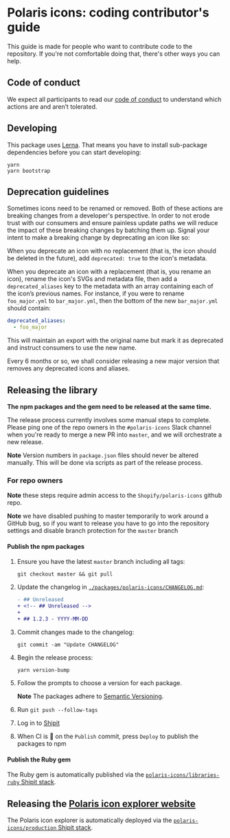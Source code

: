 # Polaris icons: coding contributor's guide

This guide is made for people who want to contribute code to the repository. If you're not comfortable doing that, there's other ways you can help.

## Code of conduct

We expect all participants to read our [code of conduct](https://github.com/Shopify/polaris-tokens/blob/master/.github/CODE_OF_CONDUCT.md) to understand which actions are and aren’t tolerated.

## Developing

This package uses [Lerna](https://github.com/lerna/lerna). That means you have to install sub-package dependencies before you can start developing:

```
yarn
yarn bootstrap
```

## Deprecation guidelines

Sometimes icons need to be renamed or removed. Both of these actions are breaking changes from a developer's perspective. In order to not erode trust with our consumers and ensure painless update paths we will reduce the impact of these breaking changes by batching them up. Signal your intent to make a breaking change by deprecating an icon like so:

When you deprecate an icon with no replacement (that is, the icon should be deleted in the future), add `deprecated: true` to the icon's metadata.

When you deprecate an icon with a replacement (that is, you rename an icon), rename the icon's SVGs and metadata file, then add a `deprecated_aliases` key to the metadata with an array containing each of the icon’s previous names. For instance, if you were to rename `foo_major.yml` to `bar_major.yml`, then the bottom of the new `bar_major.yml` should contain:

```yml
deprecated_aliases:
  - foo_major
```

This will maintain an export with the original name but mark it as deprecated and instruct consumers to use the new name.

Every 6 months or so, we shall consider releasing a new major version that removes any deprecated icons and aliases.

## Releasing the library

**The npm packages and the gem need to be released at the same time.**

The release process currently involves some manual steps to complete. Please ping one of the repo owners in the `#polaris-icons` Slack channel when you're ready to merge a new PR into `master`, and we will orchestrate a new release.

**Note** Version numbers in `package.json` files should never be altered manually. This will be done via scripts as part of the release process.

### For repo owners

**Note** these steps require admin access to the `Shopify/polaris-icons` github repo.

**Note** we have disabled pushing to master temporarily to work around a GitHub bug, so if you want to release you have to go into the repository settings and disable branch protection for the `master` branch

#### Publish the npm packages

1. Ensure you have the latest `master` branch including all tags:

   ```
   git checkout master && git pull
   ```

1. Update the changelog in [`./packages/polaris-icons/CHANGELOG.md`](https://github.com/Shopify/polaris-icons/blob/master/packages/polaris-icons/CHANGELOG.md):

   ```diff
   - ## Unreleased
   + <!-- ## Unreleased -->
   +
   + ## 1.2.3 - YYYY-MM-DD
   ```

1. Commit changes made to the changelog:

   ```
   git commit -am "Update CHANGELOG"
   ```

1. Begin the release process:

   ```
   yarn version-bump
   ```

1. Follow the prompts to choose a version for each package.

   **Note** The packages adhere to [Semantic Versioning](https://semver.org/spec/v2.0.0.html).

1. Run `git push --follow-tags`
1. Log in to [Shipit](https://shipit.shopify.io/shopify/polaris-icons/libraries-js)
1. When CI is 🍏 on the `Publish` commit, press `Deploy` to publish the packages to npm

#### Publish the Ruby gem

The Ruby gem is automatically published via the [`polaris-icons/libraries-ruby` Shipit stack](https://shipit.shopify.io/shopify/polaris-icons/libraries-ruby).

## Releasing the [Polaris icon explorer website](https://polaris-icons.shopify.com)

The Polaris icon explorer is automatically deployed via the [`polaris-icons/production` Shipit stack](https://shipit.shopify.io/shopify/polaris-icons/production).
